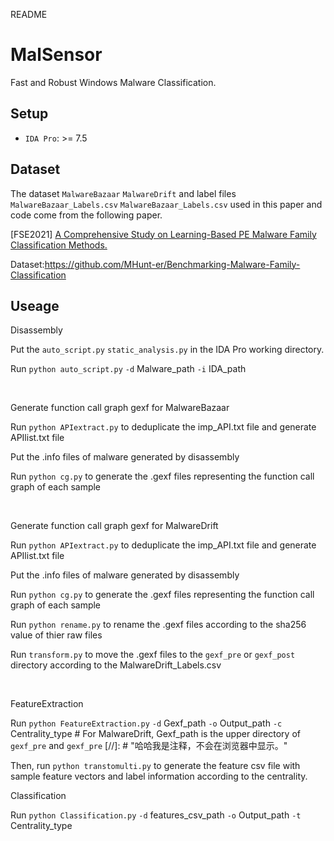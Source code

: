 README

# MalSensor

Fast and Robust Windows Malware Classification.


## Setup

* `IDA Pro`: >= 7.5

## Dataset

The dataset `MalwareBazaar` `MalwareDrift` and label files `MalwareBazaar_Labels.csv` `MalwareBazaar_Labels.csv` used in this paper and code come from the following paper.

\[FSE2021\] [A Comprehensive Study on Learning-Based PE Malware Family Classification Methods.](https://dl.acm.org/doi/abs/10.1145/3468264.3473925)

Dataset:<https://github.com/MHunt-er/Benchmarking-Malware-Family-Classification>




## Useage

Disassembly

Put the `auto_script.py` `static_analysis.py` in the IDA Pro working directory. 

Run `python auto_script.py`   `-d`  Malware_path   `-i`  IDA_path

</br>

Generate function call graph gexf for MalwareBazaar

Run `python APIextract.py` to deduplicate the imp_API.txt file and generate APIlist.txt file

Put the .info files of malware generated by disassembly 

Run `python cg.py` to generate the .gexf files representing the function call graph of each sample

</br>

Generate function call graph gexf for MalwareDrift

Run `python APIextract.py` to deduplicate the imp_API.txt file and generate APIlist.txt file

Put the .info files of malware generated by disassembly 

Run `python cg.py` to generate the .gexf files representing the function call graph of each sample

Run `python rename.py` to rename the .gexf files according to the sha256 value of thier raw files

Run `transform.py` to move the .gexf files to the `gexf_pre` or `gexf_post` directory according to the MalwareDrift_Labels.csv


</br>


FeatureExtraction

Run `python FeatureExtraction.py`  `-d`  Gexf_path  `-o`  Output_path `-c`  Centrality_type  # For MalwareDrift, Gexf_path is the upper directory of `gexf_pre` and `gexf_pre`
[//]: # "哈哈我是注释，不会在浏览器中显示。"

Then, run `python transtomulti.py` to generate the feature csv file with sample feature vectors and label information according to the centrality.


Classification

Run  `python Classification.py` `-d` features_csv_path `-o` Output_path `-t` Centrality_type

